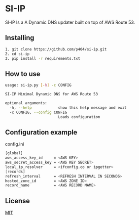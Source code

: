 # SI-IP

SI-IP Is a A Dynamic DNS updater built on top of AWS Route 53.

## Installing
```bash
1. git clone https://github.com/p404/si-ip.git
2. cd si-ip
3. pip install -r requirements.txt
```
## How to use
```bash
usage: si-ip.py [-h] -c CONFIG

SI-IP Minimal Dynamic DNS for AWS Route 53

optional arguments:
  -h, --help            show this help message and exit
  -c CONFIG, --config CONFIG
                        Loads configuration
```
## Configuration example
config.ini
```bash
[global]
aws_access_key_id     = <AWS KEY>
aws_secret_access_key = <AWS KEY SECRET>
local_ip_resolver     = <ifconfig.co or ipgetter>
[records]
refresh_interval      = <REFRESH INTERVAL IN SECONDS>
hosted_zone_id        = <AWS ZONE ID>
record_name           = <AWS RECORD NAME>
```
## License
[MIT](https://github.com/p404/si-ip/blob/master/LICENSE)
